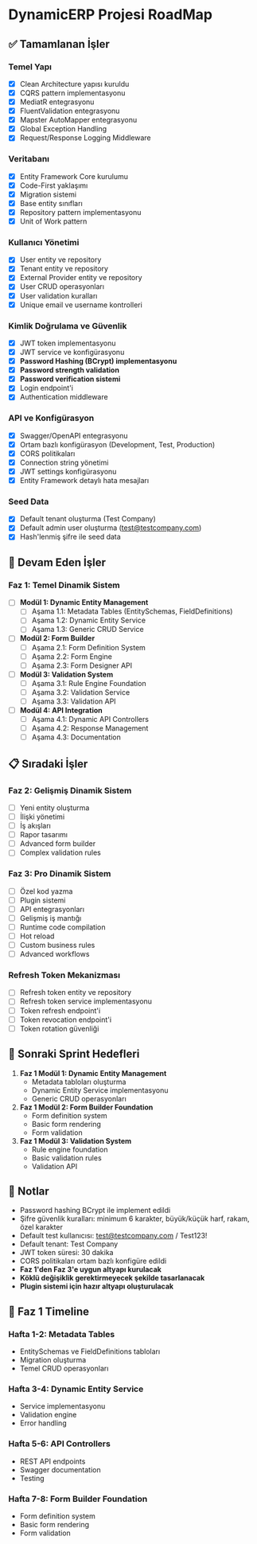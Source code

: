 # DynamicERP Projesi RoadMap

## ✅ Tamamlanan İşler

### Temel Yapı
- [x] Clean Architecture yapısı kuruldu
- [x] CQRS pattern implementasyonu
- [x] MediatR entegrasyonu
- [x] FluentValidation entegrasyonu
- [x] Mapster AutoMapper entegrasyonu
- [x] Global Exception Handling
- [x] Request/Response Logging Middleware

### Veritabanı
- [x] Entity Framework Core kurulumu
- [x] Code-First yaklaşımı
- [x] Migration sistemi
- [x] Base entity sınıfları
- [x] Repository pattern implementasyonu
- [x] Unit of Work pattern

### Kullanıcı Yönetimi
- [x] User entity ve repository
- [x] Tenant entity ve repository
- [x] External Provider entity ve repository
- [x] User CRUD operasyonları
- [x] User validation kuralları
- [x] Unique email ve username kontrolleri

### Kimlik Doğrulama ve Güvenlik
- [x] JWT token implementasyonu
- [x] JWT service ve konfigürasyonu
- [x] **Password Hashing (BCrypt) implementasyonu**
- [x] **Password strength validation**
- [x] **Password verification sistemi**
- [x] Login endpoint'i
- [x] Authentication middleware

### API ve Konfigürasyon
- [x] Swagger/OpenAPI entegrasyonu
- [x] Ortam bazlı konfigürasyon (Development, Test, Production)
- [x] CORS politikaları
- [x] Connection string yönetimi
- [x] JWT settings konfigürasyonu
- [x] Entity Framework detaylı hata mesajları

### Seed Data
- [x] Default tenant oluşturma (Test Company)
- [x] Default admin user oluşturma (test@testcompany.com)
- [x] Hash'lenmiş şifre ile seed data

## 🔄 Devam Eden İşler

### Faz 1: Temel Dinamik Sistem
- [ ] **Modül 1: Dynamic Entity Management**
  - [ ] Aşama 1.1: Metadata Tables (EntitySchemas, FieldDefinitions)
  - [ ] Aşama 1.2: Dynamic Entity Service
  - [ ] Aşama 1.3: Generic CRUD Service
- [ ] **Modül 2: Form Builder**
  - [ ] Aşama 2.1: Form Definition System
  - [ ] Aşama 2.2: Form Engine
  - [ ] Aşama 2.3: Form Designer API
- [ ] **Modül 3: Validation System**
  - [ ] Aşama 3.1: Rule Engine Foundation
  - [ ] Aşama 3.2: Validation Service
  - [ ] Aşama 3.3: Validation API
- [ ] **Modül 4: API Integration**
  - [ ] Aşama 4.1: Dynamic API Controllers
  - [ ] Aşama 4.2: Response Management
  - [ ] Aşama 4.3: Documentation

## 📋 Sıradaki İşler

### Faz 2: Gelişmiş Dinamik Sistem
- [ ] Yeni entity oluşturma
- [ ] İlişki yönetimi
- [ ] İş akışları
- [ ] Rapor tasarımı
- [ ] Advanced form builder
- [ ] Complex validation rules

### Faz 3: Pro Dinamik Sistem
- [ ] Özel kod yazma
- [ ] Plugin sistemi
- [ ] API entegrasyonları
- [ ] Gelişmiş iş mantığı
- [ ] Runtime code compilation
- [ ] Hot reload
- [ ] Custom business rules
- [ ] Advanced workflows

### Refresh Token Mekanizması
- [ ] Refresh token entity ve repository
- [ ] Refresh token service implementasyonu
- [ ] Token refresh endpoint'i
- [ ] Token revocation endpoint'i
- [ ] Token rotation güvenliği

## 🎯 Sonraki Sprint Hedefleri

1. **Faz 1 Modül 1: Dynamic Entity Management**
   - Metadata tabloları oluşturma
   - Dynamic Entity Service implementasyonu
   - Generic CRUD operasyonları
2. **Faz 1 Modül 2: Form Builder Foundation**
   - Form definition system
   - Basic form rendering
   - Form validation
3. **Faz 1 Modül 3: Validation System**
   - Rule engine foundation
   - Basic validation rules
   - Validation API

## 📝 Notlar

- Password hashing BCrypt ile implement edildi
- Şifre güvenlik kuralları: minimum 6 karakter, büyük/küçük harf, rakam, özel karakter
- Default test kullanıcısı: test@testcompany.com / Test123!
- Default tenant: Test Company
- JWT token süresi: 30 dakika
- CORS politikaları ortam bazlı konfigüre edildi
- **Faz 1'den Faz 3'e uygun altyapı kurulacak**
- **Köklü değişiklik gerektirmeyecek şekilde tasarlanacak**
- **Plugin sistemi için hazır altyapı oluşturulacak**

## 📅 Faz 1 Timeline

### Hafta 1-2: Metadata Tables
- EntitySchemas ve FieldDefinitions tabloları
- Migration oluşturma
- Temel CRUD operasyonları

### Hafta 3-4: Dynamic Entity Service
- Service implementasyonu
- Validation engine
- Error handling

### Hafta 5-6: API Controllers
- REST API endpoints
- Swagger documentation
- Testing

### Hafta 7-8: Form Builder Foundation
- Form definition system
- Basic form rendering
- Form validation 